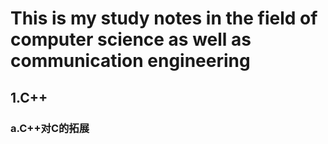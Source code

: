# This is my study notes in the field of computer science as well as communication engineering
## 1.C++
### a.C++对C的拓展
